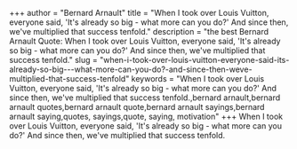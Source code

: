 +++
author = "Bernard Arnault"
title = "When I took over Louis Vuitton, everyone said, 'It's already so big - what more can you do?' And since then, we've multiplied that success tenfold."
description = "the best Bernard Arnault Quote: When I took over Louis Vuitton, everyone said, 'It's already so big - what more can you do?' And since then, we've multiplied that success tenfold."
slug = "when-i-took-over-louis-vuitton-everyone-said-its-already-so-big---what-more-can-you-do?-and-since-then-weve-multiplied-that-success-tenfold"
keywords = "When I took over Louis Vuitton, everyone said, 'It's already so big - what more can you do?' And since then, we've multiplied that success tenfold.,bernard arnault,bernard arnault quotes,bernard arnault quote,bernard arnault sayings,bernard arnault saying,quotes, sayings,quote, saying, motivation"
+++
When I took over Louis Vuitton, everyone said, 'It's already so big - what more can you do?' And since then, we've multiplied that success tenfold.
